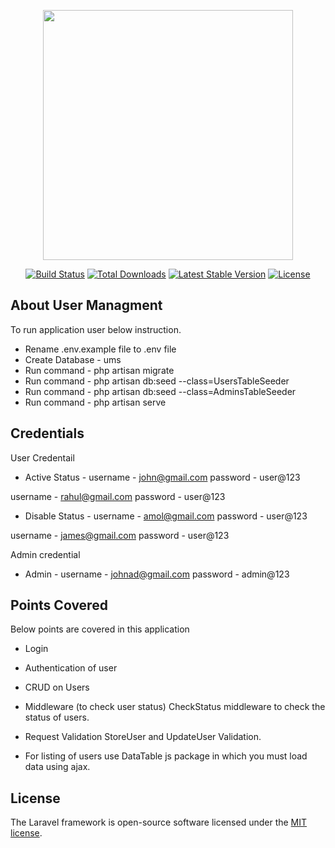 <p align="center"><img src="https://res.cloudinary.com/dtfbvvkyp/image/upload/v1566331377/laravel-logolockup-cmyk-red.svg" width="400"></p>

<p align="center">
<a href="https://travis-ci.org/laravel/framework"><img src="https://travis-ci.org/laravel/framework.svg" alt="Build Status"></a>
<a href="https://packagist.org/packages/laravel/framework"><img src="https://poser.pugx.org/laravel/framework/d/total.svg" alt="Total Downloads"></a>
<a href="https://packagist.org/packages/laravel/framework"><img src="https://poser.pugx.org/laravel/framework/v/stable.svg" alt="Latest Stable Version"></a>
<a href="https://packagist.org/packages/laravel/framework"><img src="https://poser.pugx.org/laravel/framework/license.svg" alt="License"></a>
</p>

## About User Managment

To run application user below instruction.
 - Rename .env.example file to .env file
 - Create Database - ums
 - Run command - php artisan migrate
 - Run command - php artisan db:seed --class=UsersTableSeeder
 - Run command - php artisan db:seed --class=AdminsTableSeeder
 - Run command - php artisan serve

## Credentials

User Credentail 
- Active Status - 
username - john@gmail.com
password - user@123

username - rahul@gmail.com
password - user@123

- Disable Status - 
username - amol@gmail.com
password - user@123

username - james@gmail.com
password - user@123

Admin credential 
- Admin - 
username - johnad@gmail.com
password - admin@123

## Points Covered
Below points are covered in this application

- Login
- Authentication of user
- CRUD on Users
- Middleware (to check user status)
CheckStatus middleware to check the status of users.

- Request Validation
StoreUser and UpdateUser Validation.

- For listing of users use DataTable js package in which you must load data using ajax.

## License

The Laravel framework is open-source software licensed under the [MIT license](https://opensource.org/licenses/MIT).
